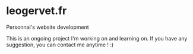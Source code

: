 # leogervet.fr
Personnal's website development

This is an ongoing project I'm working on and learning on.
If you have any suggestion, you can contact me anytime ! :)
